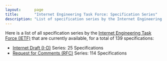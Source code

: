 ```yaml
---
layout:      page
title:       "Internet Engineering Task Force: Specification Series"
description: "List of specification series by the Internet Engineering Task Force (IETF/)"
---
```


Here is a list of all specification series by the [Internet Engineering Task Force (IETF)](http://www.ietf.org/) that are currently available, for a total of 139 specifications:

  * [Internet Draft (I-D)](I-D/) Series: 25 Specifications
  * [Request for Comments (RFC)](RFC/) Series: 114 Specifications

